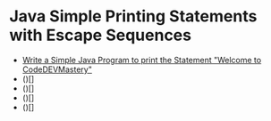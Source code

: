 # Java Simple Printing Statements with Escape Sequences

- [Write a Simple Java Program to print the Statement "Welcome to CodeDEVMastery"](https://github.com/codedevmastery/Java-Simple-Printing-Statements/blob/main/SimplePrint.java)
- ()[]
- ()[]
- ()[]
- ()[]
  
